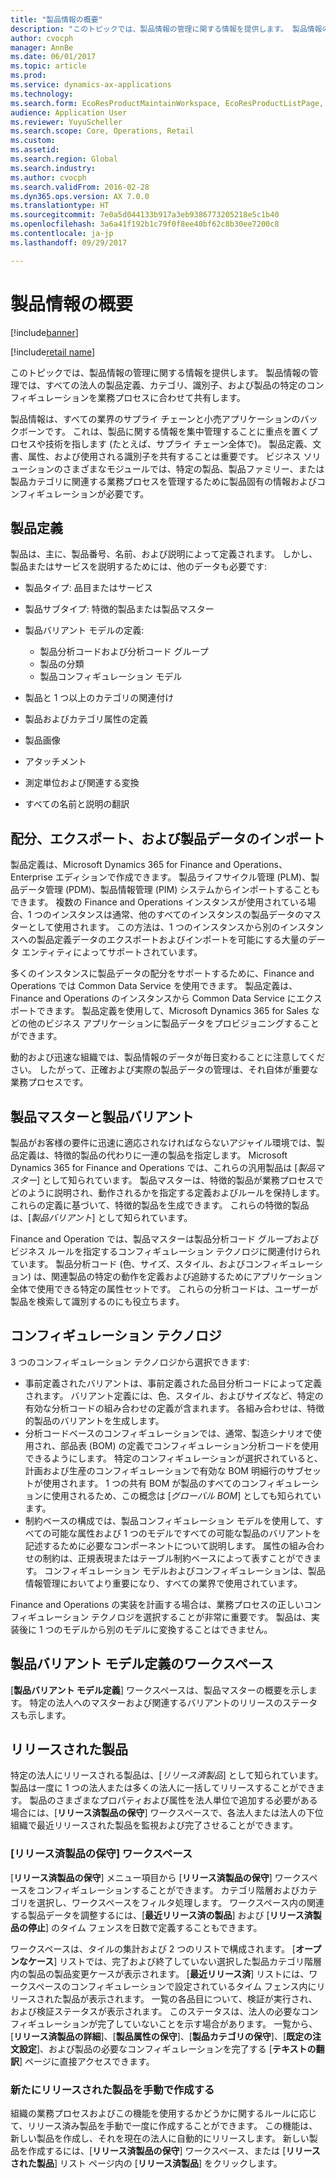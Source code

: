 ```yaml
---
title: "製品情報の概要"
description: "このトピックでは、製品情報の管理に関する情報を提供します。 製品情報の管理では、すべての法人の製品定義、カテゴリ、識別子、および製品の特定のコンフィギュレーションを業務プロセスに合わせて共有します。"
author: cvocph
manager: AnnBe
ms.date: 06/01/2017
ms.topic: article
ms.prod: 
ms.service: dynamics-ax-applications
ms.technology: 
ms.search.form: EcoResProductMaintainWorkspace, EcoResProductListPage, EcoResProductVariantMaintainWorkspace
audience: Application User
ms.reviewer: YuyuScheller
ms.search.scope: Core, Operations, Retail
ms.custom: 
ms.assetid: 
ms.search.region: Global
ms.search.industry: 
ms.author: cvocph
ms.search.validFrom: 2016-02-28
ms.dyn365.ops.version: AX 7.0.0
ms.translationtype: HT
ms.sourcegitcommit: 7e0a5d044133b917a3eb9386773205218e5c1b40
ms.openlocfilehash: 3a6a41f192b1c79f0f8ee40bf62c8b30ee7200c8
ms.contentlocale: ja-jp
ms.lasthandoff: 09/29/2017

---
```


# <a name="product-information-overview"></a>製品情報の概要

[!include[banner](../includes/banner.md)]

[!include[retail name](../includes/retail-name.md)]

このトピックでは、製品情報の管理に関する情報を提供します。 製品情報の管理では、すべての法人の製品定義、カテゴリ、識別子、および製品の特定のコンフィギュレーションを業務プロセスに合わせて共有します。 

製品情報は、すべての業界のサプライ チェーンと小売アプリケーションのバックボーンです。 これは、製品に関する情報を集中管理することに重点を置くプロセスや技術を指します (たとえば、サプライ チェーン全体で)。 製品定義、文書、属性、および使用される識別子を共有することは重要です。 ビジネス ソリューションのさまざまなモジュールでは、特定の製品、製品ファミリー、または製品カテゴリに関連する業務プロセスを管理するために製品固有の情報およびコンフィギュレーションが必要です。

## <a name="product-definition"></a>製品定義

製品は、主に、製品番号、名前、および説明によって定義されます。 しかし、製品またはサービスを説明するためには、他のデータも必要です:

- 製品タイプ: 品目またはサービス
- 製品サブタイプ: 特徴的製品または製品マスター
- 製品バリアント モデルの定義:

     - 製品分析コードおよび分析コード グループ
     - 製品の分類
     - 製品コンフィギュレーション モデル

- 製品と 1 つ以上のカテゴリの関連付け
- 製品およびカテゴリ属性の定義
- 製品画像
- アタッチメント
- 測定単位および関連する変換
- すべての名前と説明の翻訳

## <a name="distribution-export-and-import-of-product-data"></a>配分、エクスポート、および製品データのインポート

製品定義は、Microsoft Dynamics 365 for Finance and Operations、Enterprise エディションで作成できます。 製品ライフサイクル管理 (PLM)、製品データ管理 (PDM)、製品情報管理 (PIM) システムからインポートすることもできます。 複数の Finance and Operations インスタンスが使用されている場合、1 つのインスタンスは通常、他のすべてのインスタンスの製品データのマスターとして使用されます。 この方法は、1 つのインスタンスから別のインスタンスへの製品定義データのエクスポートおよびインポートを可能にする大量のデータ エンティティによってサポートされています。

多くのインスタンスに製品データの配分をサポートするために、Finance and Operations では Common Data Service を使用できます。 製品定義は、Finance and Operations のインスタンスから Common Data Service にエクスポートできます。 製品定義を使用して、Microsoft Dynamics 365 for Sales などの他のビジネス アプリケーションに製品データをプロビジョニングすることができます。

動的および迅速な組織では、製品情報のデータが毎日変わることに注意してください。 したがって、正確および実際の製品データの管理は、それ自体が重要な業務プロセスです。

## <a name="product-masters-and-product-variants"></a>製品マスターと製品バリアント

製品がお客様の要件に迅速に適応されなければならないアジャイル環境では、製品定義は、特徴的製品の代わりに一連の製品を指定します。 Microsoft Dynamics 365 for Finance and Operations では、これらの汎用製品は [*製品マスター*] として知られています。 製品マスターは、特徴的製品が業務プロセスでどのように説明され、動作されるかを指定する定義およびルールを保持します。 これらの定義に基づいて、特徴的製品を生成できます。 これらの特徴的製品は、[*製品バリアント*] として知られています。

Finance and Operation では、製品マスターは製品分析コード グループおよびビジネス ルールを指定するコンフィギュレーション テクノロジに関連付けられています。 製品分析コード (色、サイズ、スタイル、およびコンフィギュレーション) は、関連製品の特定の動作を定義および追跡するためにアプリケーション全体で使用できる特定の属性セットです。 これらの分析コードは、ユーザーが製品を検索して識別するのにも役立ちます。

## <a name="configuration-technologies"></a>コンフィギュレーション テクノロジ

3 つのコンフィギュレーション テクノロジから選択できます:

- 事前定義されたバリアントは、事前定義された品目分析コードによって定義されます。 バリアント定義には、色、スタイル、およびサイズなど、特定の有効な分析コードの組み合わせの定義が含まれます。 各組み合わせは、特徴的製品のバリアントを生成します。
- 分析コードベースのコンフィギュレーションでは、通常、製造シナリオで使用され、部品表 (BOM) の定義でコンフィギュレーション分析コードを使用できるようにします。 特定のコンフィギュレーションが選択されていると、計画および生産のコンフィギュレーションで有効な BOM 明細行のサブセットが使用されます。 1 つの共有 BOM が製品のすべてのコンフィギュレーションに使用されるため、この概念は [*グローバル BOM*] としても知られています。
- 制約ベースの構成では、製品コンフィギュレーション モデルを使用して、すべての可能な属性および 1 つのモデルですべての可能な製品のバリアントを記述するために必要なコンポーネントについて説明します。 属性の組み合わせの制約は、正規表現またはテーブル制約ベースによって表すことができます。 コンフィギュレーション モデルおよびコンフィギュレーションは、製品情報管理においてより重要になり、すべての業界で使用されています。

Finance and Operations の実装を計画する場合は、業務プロセスの正しいコンフィギュレーション テクノロジを選択することが非常に重要です。 製品は、実装後に 1 つのモデルから別のモデルに変換することはできません。

## <a name="product-variant-model-definition-workspace"></a>製品バリアント モデル定義のワークスペース

[**製品バリアント モデル定義**] ワークスペースは、製品マスターの概要を示します。 特定の法人へのマスターおよび関連するバリアントのリリースのステータスも示します。

## <a name="released-products"></a>リリースされた製品

特定の法人にリリースされる製品は、[*リリース済製品*] として知られています。 製品は一度に 1 つの法人または多くの法人に一括してリリースすることができます。 製品のさまざまなプロパティおよび属性を法人単位で追加する必要がある場合には、[**リリース済製品の保守**] ワークスペースで、各法人または法人の下位組織で最近リリースされた製品を監視および完了させることができます。

### <a name="released-product-maintenance-workspace"></a>[リリース済製品の保守] ワークスペース

[**リリース済製品の保守**] メニュー項目から [**リリース済製品の保守**] ワークスペースをコンフィギュレーションすることができます。 カテゴリ階層およびカテゴリを選択し、ワークスペースをフィルタ処理します。 ワークスペース内の関連する製品データを調整するには、[**最近リリース済の製品**] および [**リリース済製品の停止**] のタイム フェンスを日数で定義することもできます。

ワークスペースは、タイルの集計および 2 つのリストで構成されます。 [**オープンなケース**] リストでは、完了および終了していない選択した製品カテゴリ階層内の製品の製品変更ケースが表示されます。 [**最近リリース済**] リストには、ワークスペースのコンフィギュレーションで設定されているタイム フェンス内にリリースされた製品が表示されます。 一覧の各品目について、検証が実行され、および検証ステータスが表示されます。 このステータスは、法人の必要なコンフィギュレーションが完了していないことを示す場合があります。 一覧から、[**リリース済製品の詳細**]、[**製品属性の保守**]、[**製品カテゴリの保守**]、[**既定の注文設定**]、および製品の必要なコンフィギュレーションを完了する [**テキストの翻訳**] ページに直接アクセスできます。

### <a name="manually-creating-a-new-released-product"></a>新たにリリースされた製品を手動で作成する

組織の業務プロセスおよびこの機能を使用するかどうかに関するルールに応じて、リリース済み製品を手動で一度に作成することができます。 この機能は、新しい製品を作成し、それを現在の法人に自動的にリリースします。 新しい製品を作成するには、[**リリース済製品の保守**] ワークスペース、または [**リリースされた製品**] リスト ページ内の [**リリース済製品**] をクリックします。

